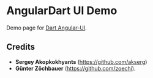 AngularDart UI Demo
====================

Demo page for [Dart Angular-UI](http://akserg.github.io/angular.dart.ui.demo/index.html).


## Credits

- **Sergey Akopkokhyants** (https://github.com/akserg)
- **Günter Zöchbauer** (https://github.com/zoechi).

